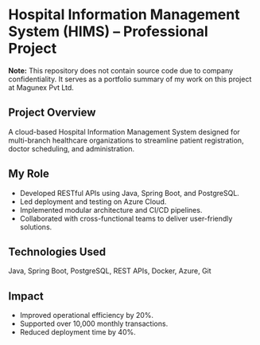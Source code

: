 # Hospital Information Management System (HIMS) – Professional Project

**Note:** This repository does not contain source code due to company confidentiality. It serves as a portfolio summary of my work on this project at Magunex Pvt Ltd.

## Project Overview
A cloud-based Hospital Information Management System designed for multi-branch healthcare organizations to streamline patient registration, doctor scheduling, and administration.

## My Role
- Developed RESTful APIs using Java, Spring Boot, and PostgreSQL.
- Led deployment and testing on Azure Cloud.
- Implemented modular architecture and CI/CD pipelines.
- Collaborated with cross-functional teams to deliver user-friendly solutions.

## Technologies Used
Java, Spring Boot, PostgreSQL, REST APIs, Docker, Azure, Git

## Impact
- Improved operational efficiency by 20%.
- Supported over 10,000 monthly transactions.
- Reduced deployment time by 40%.
